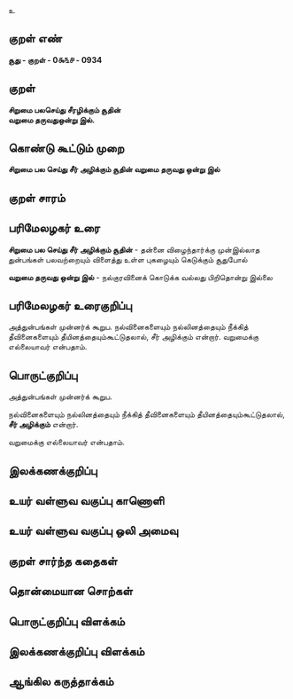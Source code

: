 உ

## குறள் எண் 

**சூது - குறள் - 0௯௩௪ - 0934**

## குறள் 

**சிறுமை பலசெய்து சீரழிக்கும் சூதின்  
வறுமை தருவதுஒன்று இல்.**

## கொண்டு கூட்டும் முறை

**சிறுமை பல செய்து சீர் அழிக்கும் சூதின் வறுமை தருவது ஒன்று இல்**

## குறள் சாரம் 


## பரிமேலழகர் உரை

**சிறுமை பல செய்து சீர் அழிக்கும் சூதின்** - தன்னை விழைந்தார்க்கு முன்இல்லாத துன்பங்கள் பலவற்றையும் விளைத்து உள்ள புகழையும் கெடுக்கும் சூதுபோல் 

**வறுமை தருவது ஒன்று இல்** - நல்குரவினைக் கொடுக்க வல்லது பிறிதொன்று இல்லை

## பரிமேலழகர் உரைகுறிப்பு   

அத்துன்பங்கள் முன்னர்க் கூறுப. நல்வினைகளையும் நல்லினத்தையும் நீக்கித் தீவினைகளையும் தீயினத்தையும்கூட்டுதலால், சீர் அழிக்கும் என்றார். வறுமைக்கு எல்லையாவர் என்பதாம்.

## பொருட்குறிப்பு 

அத்துன்பங்கள் முன்னர்க் கூறுப. 

நல்வினைகளையும் நல்லினத்தையும் நீக்கித் தீவினைகளையும் தீயினத்தையும்கூட்டுதலால், **சீர் அழிக்கும்** என்றார். 

வறுமைக்கு எல்லையாவர் என்பதாம்.

## இலக்கணக்குறிப்பு  


## உயர் வள்ளுவ வகுப்பு காணொளி


## உயர் வள்ளுவ வகுப்பு ஒலி அமைவு 

 
## குறள் சார்ந்த கதைகள் 


## தொன்மையான சொற்கள்


## பொருட்குறிப்பு விளக்கம்


## இலக்கணக்குறிப்பு விளக்கம்


## ஆங்கில கருத்தாக்கம் 


